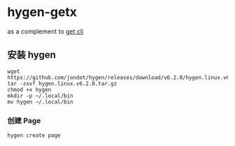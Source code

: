 # hygen-getx

as a complement to [get cli](https://github.com/jonataslaw/get_cli/blob/master/README-zh_CN.md)


## 安装 hygen

```
wget https://github.com/jondot/hygen/releases/download/v6.2.0/hygen.linux.v6.2.0.tar.gz
tar -zxvf hygen.linux.v6.2.0.tar.gz
chmod +x hygen
mkdir -p ~/.local/bin
mv hygen ~/.local/bin
```

### 创建 Page

```
hygen create page
```